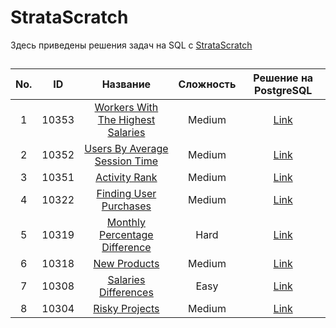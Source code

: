 # StrataScratch
Здесь приведены решения задач на SQL c [StrataScratch](https://www.stratascratch.com)

##
|  No. |  ID  | Название | Сложность | Решение на PostgreSQL | 
|:---:|:---:|:-----:|:----------:|:--------:|
|1|10353|[Workers With The Highest Salaries](https://platform.stratascratch.com/coding/10353-workers-with-the-highest-salaries?code_type=1)|Medium|[Link](https://github.com/sharafutdinov1/StrataScratch/blob/main/sql/10353.sql)|
|2|10352|[Users By Average Session Time](https://platform.stratascratch.com/coding/10352-users-by-avg-session-time?code_type=1)|Medium|[Link](https://github.com/sharafutdinov1/StrataScratch/blob/main/sql/10352.sql)|
|3|10351|[Activity Rank](https://platform.stratascratch.com/coding/10351-activity-rank?code_type=1)|Medium|[Link](https://github.com/sharafutdinov1/StrataScratch/blob/main/sql/10351.sql)|
|4|10322|[Finding User Purchases](https://platform.stratascratch.com/coding/10322-finding-user-purchases?code_type=1)|Medium|[Link](https://github.com/sharafutdinov1/StrataScratch/blob/main/sql/10322.sql)|
|5|10319|[Monthly Percentage Difference](https://platform.stratascratch.com/coding/10319-monthly-percentage-difference?code_type=1)|Hard|[Link](https://github.com/sharafutdinov1/StrataScratch/blob/main/sql/10319.sql)|
|6|10318|[New Products](https://platform.stratascratch.com/coding/10318-new-products?code_type=1)|Medium|[Link](https://github.com/sharafutdinov1/StrataScratch/blob/main/sql/10318.sql)|
|7|10308|[Salaries Differences](https://platform.stratascratch.com/coding/10308-salaries-differences?code_type=1)|Easy|[Link](https://github.com/sharafutdinov1/StrataScratch/blob/main/sql/10308.sql)|
|8|10304|[Risky Projects](https://platform.stratascratch.com/coding/10304-risky-projects?code_type=1)|Medium|[Link](https://github.com/sharafutdinov1/StrataScratch/blob/main/sql/10304.sql)|
